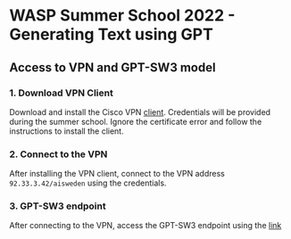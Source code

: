 # WASP Summer School 2022 - Generating Text using GPT 

[vpn_client_link]: https://92.33.3.42/aisweden
[gpt3-sw3_endpoint]:http://10.167.0.10:8080/#/default/completions_v1_engines_gpt_sw3_completions_post

## Access to VPN and GPT-SW3 model

### 1. Download VPN Client

Download and install the Cisco VPN [client][vpn_client_link]. Credentials will be provided during the summer school. Ignore the certificate error and follow the instructions to install the client.

### 2. Connect to the VPN

After installing the VPN client, connect to the VPN address `92.33.3.42/aisweden` using the credentials. 

### 3. GPT-SW3 endpoint

After connecting to the VPN, access the GPT-SW3 endpoint using the [link][gpt3-sw3_endpoint] 
